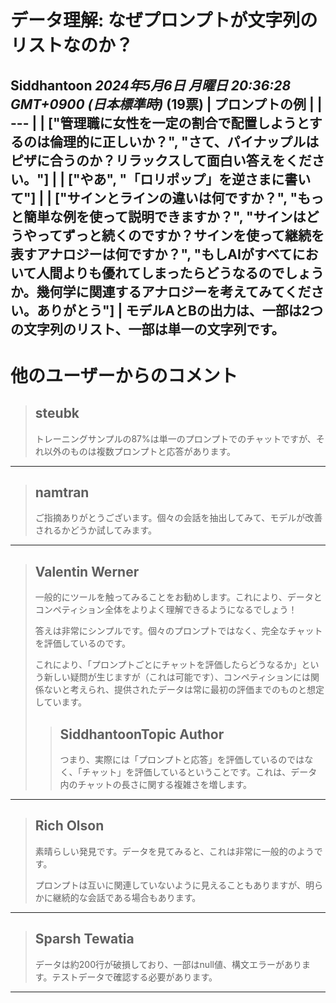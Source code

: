 # データ理解: なぜプロンプトが文字列のリストなのか？
**Siddhantoon** *2024年5月6日 月曜日 20:36:28 GMT+0900 (日本標準時)* (19票)
| プロンプトの例 |
| --- |
| ["管理職に女性を一定の割合で配置しようとするのは倫理的に正しいか？", "さて、パイナップルはピザに合うのか？リラックスして面白い答えをください。"] |
| ["やあ", "「ロリポップ」を逆さまに書いて"] |
| ["サインとラインの違いは何ですか？", "もっと簡単な例を使って説明できますか？", "サインはどうやってずっと続くのですか？サインを使って継続を表すアナロジーは何ですか？", "もしAIがすべてにおいて人間よりも優れてしまったらどうなるのでしょうか。幾何学に関連するアナロジーを考えてみてください。ありがとう"] |
モデルAとBの出力は、一部は2つの文字列のリスト、一部は単一の文字列です。
---
# 他のユーザーからのコメント
> ## steubk
> 
> トレーニングサンプルの87%は単一のプロンプトでのチャットですが、それ以外のものは複数プロンプトと応答があります。
> 
> 
> 
---
> ## namtran
> 
> ご指摘ありがとうございます。個々の会話を抽出してみて、モデルが改善されるかどうか試してみます。
> 
> 
> 
---
> ## Valentin Werner
> 
> 一般的にツールを触ってみることをお勧めします。これにより、データとコンペティション全体をよりよく理解できるようになるでしょう！
> 
> 答えは非常にシンプルです。個々のプロンプトではなく、完全なチャットを評価しているのです。
> 
> これにより、「プロンプトごとにチャットを評価したらどうなるか」という新しい疑問が生じますが（これは可能です）、コンペティションには関係ないと考えられ、提供されたデータは常に最初の評価までのものと想定しています。
> 
> 
> 
> > ## SiddhantoonTopic Author
> > 
> > つまり、実際には「プロンプトと応答」を評価しているのではなく、「チャット」を評価しているということです。これは、データ内のチャットの長さに関する複雑さを増します。
> > 
> > 
> > 
---
> ## Rich Olson
> 
> 素晴らしい発見です。データを見てみると、これは非常に一般的のようです。
> 
> プロンプトは互いに関連していないように見えることもありますが、明らかに継続的な会話である場合もあります。
> 
> 
> 
---
> ## Sparsh Tewatia
> 
> データは約200行が破損しており、一部はnull値、構文エラーがあります。テストデータで確認する必要があります。
> 
> 
> 
---

